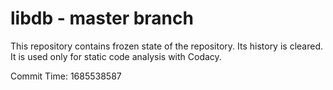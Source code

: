 # libdb - master branch

This repository contains frozen state of the repository.
Its history is cleared. It is used only for static code
analysis with Codacy.

Commit Time: 1685538587
